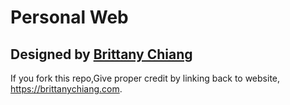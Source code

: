 # Personal Web
## Designed by [Brittany Chiang](https://brittanychiang.com/)

If you fork this repo,Give proper credit by linking back to website, https://brittanychiang.com.

